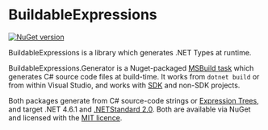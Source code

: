 # BuildableExpressions

[![NuGet version](https://badge.fury.io/nu/AgileObjects.BuildableExpressions.svg)](https://badge.fury.io/nu/AgileObjects.BuildableExpressions)

BuildableExpressions is a library which generates .NET Types at runtime.

BuildableExpressions.Generator is a Nuget-packaged [MSBuild task](https://docs.microsoft.com/en-us/visualstudio/msbuild/msbuild-tasks)
which generates C# source code files at build-time. It works from `dotnet build` or from within Visual Studio, and works with 
[SDK](https://docs.microsoft.com/en-us/dotnet/core/project-sdk/overview) and non-SDK projects.

Both packages generate from C# source-code strings or
[Expression Trees](https://docs.microsoft.com/en-us/dotnet/csharp/programming-guide/concepts/expression-trees), and target .NET 4.6.1
and [.NETStandard 2.0](https://dotnet.microsoft.com/platform/dotnet-standard). Both are available via NuGet and licensed with the 
[MIT licence](LICENCE.md). 